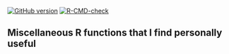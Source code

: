 <!-- badges: start -->
[![GitHub version](https://img.shields.io/static/v1?label=GitHub&message=2.21.2&color=blue&logo=github)](https://github.com/pbreheny/breheny)
[![R-CMD-check](https://github.com/pbreheny/breheny/workflows/R-CMD-check/badge.svg)](https://github.com/pbreheny/breheny/actions)
<!-- badges: end -->

## Miscellaneous R functions that I find personally useful

